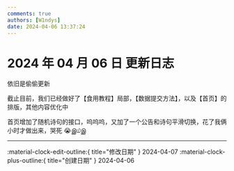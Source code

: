 ```yaml
---
comments: true
authors: [W1ndys]
date: 2024-04-06 13:37:24
---
```


# 2024 年 04 月 06 日 更新日志

依旧是偷偷更新

<!-- more -->

截止目前，我们已经做好了【食用教程】局部，【数据提交方法】，以及【首页】的排版，其他内容优化中

首页增加了随机诗句的接口，呜呜呜，又加了一个公告和诗句平滑切换，花了我俩小时才做出来，哭死 😭இ௰இ

---

:material-clock-edit-outline:{ title="修改日期" } 2024-04-07
:material-clock-plus-outline:{ title="创建日期" } 2024-04-06
